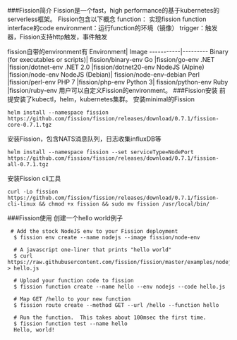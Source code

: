 ###Fission简介
Fission是一个fast，high performance的基于kubernetes的serverless框架。
Fission包含以下概念
function： 实现fission function interface的code
environment：运行function的环境（镜像）
trigger：触发器，Fission支持http触发，事件触发

fission自带的environment有
Environment|	Image
-----------|---------
Binary (for executables or scripts)|	fission/binary-env
Go	|fission/go-env
.NET	|fission/dotnet-env
.NET 2.0	|fission/dotnet20-env
NodeJS (Alpine)	|fission/node-env
NodeJS (Debian)|	fission/node-env-debian
Perl	|fission/perl-env
PHP 7	|fission/php-env
Python 3|	fission/python-env
Ruby	|fission/ruby-env
用户可以自定义Fission的environment。
###Fission安装
前提安装了kubectl，helm，kubernetes集群。
安装minimal的Fission
```
helm install --namespace fission https://github.com/fission/fission/releases/download/0.7.1/fission-core-0.7.1.tgz
```
安装Fission，包含NATS消息队列，日志收集influxDB等
```
helm install --namespace fission --set serviceType=NodePort https://github.com/fission/fission/releases/download/0.7.1/fission-all-0.7.1.tgz
```
安装Fission cli工具
```
curl -Lo fission https://github.com/fission/fission/releases/download/0.7.1/fission-cli-linux && chmod +x fission && sudo mv fission /usr/local/bin/
```
###Fission使用
创建一个hello world例子
```
 # Add the stock NodeJS env to your Fission deployment
  $ fission env create --name nodejs --image fission/node-env

  # A javascript one-liner that prints "hello world"
  $ curl https://raw.githubusercontent.com/fission/fission/master/examples/nodejs/hello.js > hello.js

  # Upload your function code to fission
  $ fission function create --name hello --env nodejs --code hello.js

  # Map GET /hello to your new function
  $ fission route create --method GET --url /hello --function hello

  # Run the function.  This takes about 100msec the first time.
  $ fission function test --name hello
  Hello, world!
```